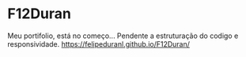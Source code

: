 # F12Duran
Meu portifolio, está no começo... Pendente a estruturação do codigo e responsividade.
https://felipeduranl.github.io/F12Duran/
